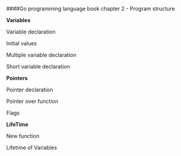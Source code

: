####Go programming language book chapter 2 - Program structure

**Variables**

Variable declaration

Initial values

Multiple variable declaration

Short variable declaration

**Pointers**

Pointer declaration

Pointer over function

Flags

**LifeTime**

New function

Lifetime of Variables